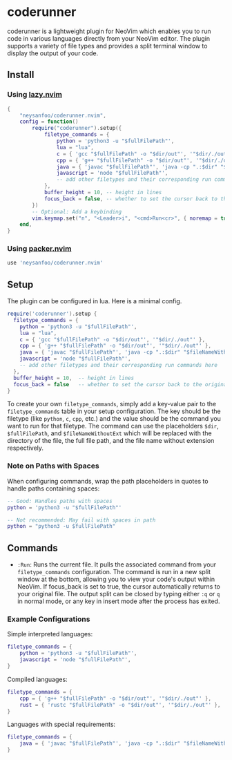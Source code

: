 # coderunner

coderunner is a lightweight plugin for NeoVim which enables you to run code in various languages directly from your NeoVim editor. The plugin supports a variety of file types and provides a split terminal window to display the output of your code.

## Install

### Using [lazy.nvim](https://github.com/folke/lazy.nvim)

```lua
{
    "neysanfoo/coderunner.nvim",
    config = function()
        require("coderunner").setup({
            filetype_commands = {
                python = 'python3 -u "$fullFilePath"',
                lua = "lua",
                c = { 'gcc "$fullFilePath" -o "$dir/out"', '"$dir/./out"' },
                cpp = { 'g++ "$fullFilePath" -o "$dir/out"', '"$dir/./out"' },
                java = { 'javac "$fullFilePath"', 'java -cp ".:$dir" "$fileNameWithoutExt"' },
                javascript = 'node "$fullFilePath"',
                -- add other filetypes and their corresponding run commands here
            },
            buffer_height = 10, -- height in lines
            focus_back = false, -- whether to set the cursor back to the original window after running the code
        })
        -- Optional: Add a keybinding
        vim.keymap.set("n", "<Leader>i", "<cmd>Run<cr>", { noremap = true, silent = true })
    end,
}
```

### Using [packer.nvim](https://github.com/wbthomason/packer.nvim)

```lua
use 'neysanfoo/coderunner.nvim'
```

## Setup

The plugin can be configured in lua. Here is a minimal config.

```lua
require('coderunner').setup {
  filetype_commands = {
    python = 'python3 -u "$fullFilePath"',
    lua = "lua",
    c = { 'gcc "$fullFilePath" -o "$dir/out"', '"$dir/./out"' },
    cpp = { 'g++ "$fullFilePath" -o "$dir/out"', '"$dir/./out"' },
    java = { 'javac "$fullFilePath"', 'java -cp ".:$dir" "$fileNameWithoutExt"' },
    javascript = 'node "$fullFilePath"',
    -- add other filetypes and their corresponding run commands here
  },
  buffer_height = 10,  -- height in lines
  focus_back = false   -- whether to set the cursor back to the original window after running the code
}
```

To create your own `filetype_commands`, simply add a key-value pair to the
`filetype_commands` table in your setup configuration. The key should be the
filetype (like `python`, `c`, `cpp`, etc.) and the value should be the command
you want to run for that filetype. The command can use the placeholders `$dir`,
`$fullFilePath`, and `$fileNameWithoutExt` which will be replaced with the directory
of the file, the full file path, and the file name without extension respectively.

### Note on Paths with Spaces

When configuring commands, wrap the path placeholders in quotes to handle paths containing spaces:

```lua
-- Good: Handles paths with spaces
python = 'python3 -u "$fullFilePath"'

-- Not recommended: May fail with spaces in path
python = "python3 -u $fullFilePath"
```

## Commands

- `:Run`: Runs the current file. It pulls the associated command from your `filetype_commands` configuration.
  The command is run in a new split window at the bottom, allowing you to view your code's output within NeoVim.
  If focus_back is set to true, the cursor automatically returns to your original file. The output split can be
  closed by typing either `:q` or `q` in normal mode, or any key in insert mode after the process has exited.

### Example Configurations

Simple interpreted languages:

```lua
filetype_commands = {
    python = 'python3 -u "$fullFilePath"',
    javascript = 'node "$fullFilePath"',
}
```

Compiled languages:

```lua
filetype_commands = {
    cpp = { 'g++ "$fullFilePath" -o "$dir/out"', '"$dir/./out"' },
    rust = { 'rustc "$fullFilePath" -o "$dir/out"', '"$dir/./out"' },
}
```

Languages with special requirements:

```lua
filetype_commands = {
    java = { 'javac "$fullFilePath"', 'java -cp ".:$dir" "$fileNameWithoutExt"' },
}
```
